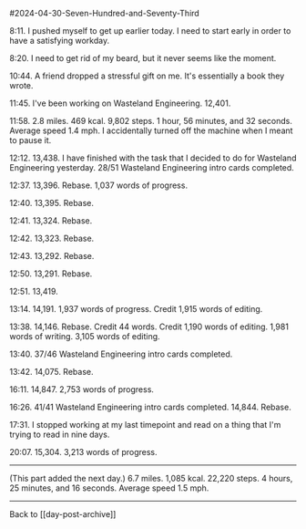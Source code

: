 #2024-04-30-Seven-Hundred-and-Seventy-Third

8:11.  I pushed myself to get up earlier today.  I need to start early in order to have a satisfying workday.

8:20.  I need to get rid of my beard, but it never seems like the moment.

10:44.  A friend dropped a stressful gift on me.  It's essentially a book they wrote.

11:45.  I've been working on Wasteland Engineering.  12,401.

11:58.  2.8 miles.  469 kcal.  9,802 steps.  1 hour, 56 minutes, and 32 seconds.  Average speed 1.4 mph.  I accidentally turned off the machine when I meant to pause it.

12:12.  13,438.  I have finished with the task that I decided to do for Wasteland Engineering yesterday.   28/51 Wasteland Engineering intro cards completed.

12:37.  13,396.  Rebase.  1,037 words of progress.

12:40.  13,395.  Rebase.

12:41.  13,324.  Rebase.

12:42.  13,323.  Rebase.

12:43.  13,292.  Rebase.

12:50.  13,291.  Rebase.

12:51.  13,419.

13:14.  14,191.  1,937 words of progress.  Credit 1,915 words of editing.

13:38.  14,146.  Rebase.  Credit 44 words.  Credit 1,190 words of editing.  1,981 words of writing.  3,105 words of editing.

13:40.  37/46 Wasteland Engineering intro cards completed.

13:42.  14,075.  Rebase.

16:11.  14,847.  2,753 words of progress.

16:26.  41/41 Wasteland Engineering intro cards completed.  14,844.  Rebase.

17:31.  I stopped working at my last timepoint and read on a thing that I'm trying to read in nine days.

20:07.  15,304.  3,213 words of progress.

---
(This part added the next day.)  6.7 miles.  1,085 kcal.  22,220 steps.  4 hours, 25 minutes, and 16 seconds.  Average speed 1.5 mph.

---
Back to [[day-post-archive]]